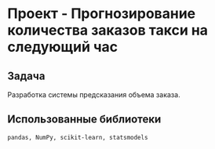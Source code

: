 # Проект - Прогнозирование количества заказов такси на следующий час

## Задача
Разработка системы предсказания объема заказа.
## Использованные библиотеки 

``
pandas, NumPy, scikit-learn, statsmodels
``

